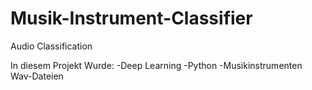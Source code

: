 # Musik-Instrument-Classifier
Audio Classification

In diesem Projekt Wurde:
-Deep Learning
-Python
-Musikinstrumenten Wav-Dateien
